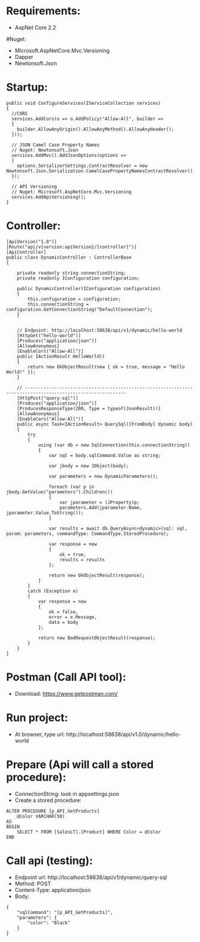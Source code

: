 # Requirements:

- AspNet Core 2.2

#Nuget:

- Microsoft.AspNetCore.Mvc.Versioning
- Dapper
- Newtonsoft.Json

# Startup:

```
public void ConfigureServices(IServiceCollection services)
{
  //CORS
  services.AddCors(o => o.AddPolicy("Allow-All", builder =>
  {
    builder.AllowAnyOrigin().AllowAnyMethod().AllowAnyHeader();
  }));

  // JSON Camel Case Property Names
  // Nuget: Newtonsoft.Json
  services.AddMvc().AddJsonOptions(options =>
  {
    options.SerializerSettings.ContractResolver = new Newtonsoft.Json.Serialization.CamelCasePropertyNamesContractResolver();
  });

  // API Versioning
  // Nuget: Microsoft.AspNetCore.Mvc.Versioning
  services.AddApiVersioning();
}
```

# Controller:

```
[ApiVersion("1.0")]
[Route("api/v{version:apiVersion}/[controller]")]
[ApiController]
public class DynamicController : ControllerBase
{

    private readonly string connectionString;
    private readonly IConfiguration configuration;

    public DynamicController(IConfiguration configuration)
    {
        this.configuration = configuration;
        this.connectionString = configuration.GetConnectionString("DefaultConnection");
    }


    // Endpoint: http://localhost:58638/api/v1/dynamic/hello-world
    [HttpGet("hello-world")]
    [Produces("application/json")]
    [AllowAnonymous]
    [EnableCors("Allow-All")]
    public IActionResult HelloWorld()
    {
        return new OkObjectResult(new { ok = true, message = "Hello World!" });
    }

    // ------------------------------------------------------------------------------------------------------------
    [HttpPost("query-sql")]
    [Produces("application/json")]
    [ProducesResponseType(200, Type = typeof(JsonResult))]
    [AllowAnonymous]
    [EnableCors("Allow-All")]
    public async Task<IActionResult> QuerySql([FromBody] dynamic body)
    {
        try
        {
            using (var db = new SqlConnection(this.connectionString))
            {
                var sql = body.sqlCommand.Value as string;

                var jbody = new JObject(body);

                var parameters = new DynamicParameters();

                foreach (var p in jbody.GetValue("parameters").Children())
                {
                    var jparameter = (JProperty)p;
                    parameters.Add(jparameter.Name, jparameter.Value.ToString());
                }

                var results = await db.QueryAsync<dynamic>(sql: sql, param: parameters, commandType: CommandType.StoredProcedure);

                var response = new
                {
                    ok = true,
                    results = results
                };

                return new OkObjectResult(response);
            }
        }
        catch (Exception e)
        {
            var response = new
            {
                ok = false,
                error = e.Message,
                data = body
            };

            return new BadRequestObjectResult(response);
        }
    }
}
```

# Postman (Call API tool):

- Download: https://www.getpostman.com/

# Run project:

- At browser, type url: http://localhost:58638/api/v1.0/dynamic/hello-world

# Prepare (Api will call a stored procedure):

- ConnectionString: look in appsettings.json
- Create a stored procedure:

```
ALTER PROCEDURE [p_API_GetProducts]
	@Color VARCHAR(50)
AS
BEGIN
	SELECT * FROM [SalesLT].[Product] WHERE Color = @Color
END
```

# Call api (testing):

- Endpoint url: http://localhost:58638/api/v1/dynamic/query-sql
- Method: POST
- Content-Type: application/json
- Body:

```
{
    "sqlCommand": "[p_API_GetProducts]",
    "parameters": {
    	"color": "Black"
    }
}
```
